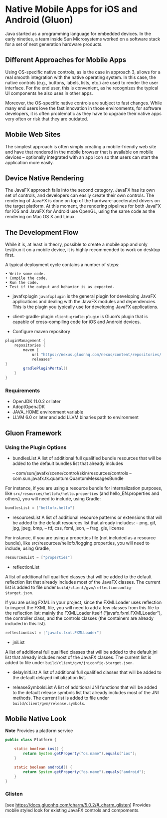 # Native Mobile Apps for iOS and Android (Gluon)

Java started as a programming language for embedded devices. In the early nineties, a team inside Sun Microsystems worked on a software stack for a set of next generation hardware products.

## Different Approaches for Mobile Apps

Using OS-specific native controls, as is the case in approach 3, allows for a real smooth integration with the native operating system. In this case, the native controls (e.g., buttons, labels, lists, etc.) are used to render the user interface. For the end user, this is convenient, as he recognizes the typical UI components he also uses in other apps.

Moreover, the OS-specific native controls are subject to fast changes. While many end users love the fast innovation in those environments, for software developers, it is often problematic as they have to upgrade their native apps very often or risk that they are outdated.

## Mobile Web Sites

The simplest approach is often simply creating a mobile-friendly web site and have that rendered in the mobile browser that is available on mobile devices – optionally integrated with an app icon so that users can start the application more easily.

## Device Native Rendering

The JavaFX approach falls into the second category. JavaFX has its own set of controls, and developers can easily create their own controls. The rendering of JavaFX is done on top of the hardware-accelerated drivers on the target platform. At this moment, 
the rendering pipelines for both JavaFX for iOS and JavaFX for Android use OpenGL, using the same code as the rendering on Mac OS X and Linux.

## The Development Flow

While it is, at least in theory, possible to create a mobile app and only test/run it on a mobile device, it is highly recommended to work on desktop first.

A typical deployment cycle contains a number of steps:

    • Write some code.
    • Compile the code.
    • Run the code.
    • Test if the output and behavior is as expected.

* javafxplugin
`javafxplugin` is the general plugin for developing JavaFX applications and dealing with the JavaFX modules and dependencies. This is the plugin you typically use for developing JavaFX applications.

* client-gradle-plugin
`client-gradle-plugin` is Gluon’s plugin that is capable of cross-compiling code for iOS and Android devices.

* Configure maven repository

```groovy
pluginManagement {
    repositories {
        maven {
            url "https://nexus.gluonhq.com/nexus/content/repositories/
            releases"
}
        gradlePluginPortal()
    }
}
```

### Requirements

* OpenJDK 11.0.2 or later
* AdoptOpenJDK
* JAVA_HOME environment variable
* LLVM 6.0 or later and add LLVM binaries path to environment

## Gluon Framework

### Using the Plugin Options

* bundlesList
A list of additional full qualified bundle resources that will be added to the default bundles list that already includes

    – com/sun/javafx/scene/control/skin/resources/controls
    – com.sun.javafx.tk.quantum.QuantumMessagesBundle

For instance, if you are using a resource bundle for internalization purposes, like `src/resources/hellofx/hello.properties` (and hello_EN.properties and others), you will need to include, using Gradle:

```groovy
bundlesList = ["hellofx.hello"]
```

* resourcesList
A list of additional resource patterns or extensions that will be added to the default resources list that already includes:
    – png, gif, jpg, jpeg, bmp,
    – ttf, css, fxml, json,
    – frag, gls, license

For instance, if you are using a properties file (not included as a resource bundle), like src/resources/hellofx/logging.properties, you will need to include, using Gradle,

```groovy
resourcesList = ["properties"]
```

* reflectionList

A list of additional full qualified classes that will be added to the default reflection list that already includes most of the JavaFX classes.
The current list is added to file under `build/client/gvm/reflectionconfig- $target.json`.

If you are using FXML in your project, since the FXMLLoader uses reflection to inspect the FXML file, you will need to add a few classes from this file to the reflection list: mainly the FXMLLoader itself (“javafx.fxml.FXMLLoader”), the controller class, and the controls classes (the containers are already included in this list).

```groovy
reflectionList = ["javafx.fxml.FXMLLoader"]
```

* jniList

A list of additional full qualified classes that will be added to the default jni list that already includes most of the JavaFX classes.
The current list is added to file under `build/client/gvm/jniconfig-$target.json`.

* delayInitList
A list of additional full qualified classes that will be added to the default delayed initialization list.

* releaseSymbolsList
A list of additional JNI functions that will be added to the default release symbols list that already includes most of the JNI methods.
The current list is added to file under `build/client/gvm/release.symbols`.

## Mobile Native Look

**Note** Provides a platform service

```java
public class Platform {

    static boolean ios() {
        return System.getProperty("os.name").equals("ios");
    }

    static boolean android() {
        return System.getProperty("os.name").equals("android");
    }
}
```

### Glisten

[see https://docs.gluonhq.com/charm/5.0.2/#_charm_glisten]
Provides mobile styled look for existing JavaFX controls and compoments.
